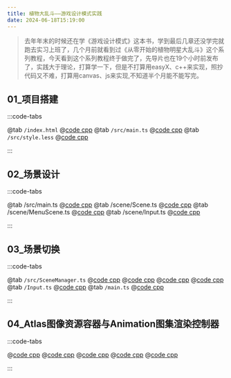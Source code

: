 ```yaml
---
title: 植物大乱斗——游戏设计模式实践
date: 2024-06-18T15:19:00
---
```


> 去年年末的时候还在学《游戏设计模式》这本书，学到最后几章还没学完就跑去实习上班了，几个月前就看到过《从零开始的植物明星大乱斗》这个系列教程，今天看到这个系列教程终于做完了，先导片也在19个小时前发布了，实践大于理论，打算学一下，但是不打算用easyX、c++来实现，照抄代码又不难，打算用canvas、js来实现,不知道半个月能不能写完。

## 01\_项目搭建

:::code-tabs

@tab `/index.html`
@[code cpp](./projects/01_项目搭建/index.html)
@tab `/src/main.ts`
@[code cpp](./projects/01_项目搭建/src/main.ts)
@tab `/src/style.less`
@[code cpp](./projects/01_项目搭建/src/style.less)

:::

## 02\_场景设计

:::code-tabs

@tab /src/main.ts
@[code cpp](./projects/02_场景设计/src/main.ts)
@tab /scene/Scene.ts
@[code cpp](./projects/02_场景设计/src/scene/Scene.ts)
@tab /scene/MenuScene.ts
@[code cpp](./projects/02_场景设计/src/scene/MenuScene.ts)
@tab /scene/Input.ts
@[code cpp](./projects/02_场景设计/src/Input.ts)

:::

## 03\_场景切换

:::code-tabs

@tab `/src/SceneManager.ts`
@[code cpp](./projects/03_场景切换/src/scene/SceneManager.ts)
@[code cpp](./projects/03_场景切换/src/scene/MenuScene.ts)
@[code cpp](./projects/03_场景切换/src/scene/SelectorScene.ts)
@[code cpp](./projects/03_场景切换/src/scene/GameScene.ts)
@tab `/Input.ts`
@[code cpp](./projects/03_场景切换/src/Input.ts)
@tab `/main.ts`
@[code cpp](./projects/03_场景切换/src/main.ts)

:::

## 04_Atlas图像资源容器与Animation图集渲染控制器

:::code-tabs

@[code cpp](./projects/04_Atlas图像资源容器与Animation图集渲染控制器/src/main.ts)
@[code cpp](./projects/04_Atlas图像资源容器与Animation图集渲染控制器/src/object/Atlas.ts)
@[code cpp](./projects/04_Atlas图像资源容器与Animation图集渲染控制器/src/object/GameObject.ts)
@[code cpp](./projects/04_Atlas图像资源容器与Animation图集渲染控制器/src/utils/index.ts)
@[code cpp](./projects/04_Atlas图像资源容器与Animation图集渲染控制器/src/resourceLoader.ts)

:::
